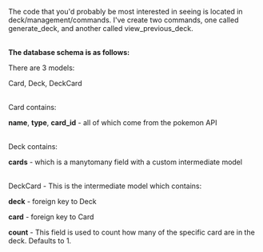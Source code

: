 The code that you'd probably be most interested in seeing is located in deck/management/commands.
I've create two commands, one called generate_deck, and another called view_previous_deck.<br /><br />


**The database schema is as follows:**


There are 3 models:

Card, Deck, DeckCard <br /><br />


Card contains: 

**name**, **type**, **card_id** - all of which come from the pokemon API <br /><br />


Deck contains:

**cards** - which is a manytomany field with a custom intermediate model <br /><br />


DeckCard - This is the intermediate model which contains:

**deck** - foreign key to Deck

**card** - foreign key to Card

**count** - This field is used to count how many of the specific card are in the deck. Defaults to 1.
